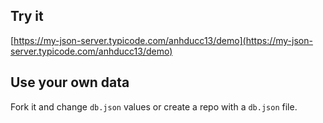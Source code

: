 ## Try it

[https://my-json-server.typicode.com/anhducc13/demo](https://my-json-server.typicode.com/anhducc13/demo)

## Use your own data

Fork it and change `db.json` values or create a repo with a `db.json` file.
